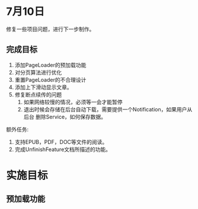 # 7月10日

修复一些项目问题，进行下一步制作。

## 完成目标

1. 添加PageLoader的预加载功能
2. 对分页算法进行优化
3. 重置PageLoader的不合理设计
4. 添加上下滑动显示文章。
5. 修复断点续传的问题
   1. 如果网络较慢的情况，必须等一会才能暂停
   2. 退出时候会存储在后台自动下载，需要提供一个Notification，如果用户从后台
      删除Service，如何保存数据。

额外任务:
1. 支持EPUB，PDF，DOC等文件的阅读。
2. 完成UnfinishFeature文档所描述的功能。

# 实施目标

## 预加载功能



